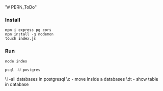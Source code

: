 "# PERN_ToDo"

### Install

```
npm i express pg cors
npm install -g nodemon
touch index.js
```

### Run

```
node index
```

```
psql -U postgres
```

\l -all databases in postgresql
\c - move inside a databases
\dt - show table in database

